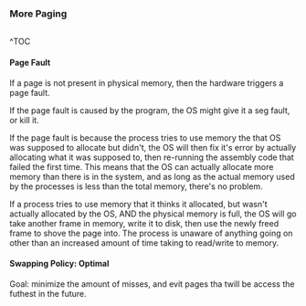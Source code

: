 ### More Paging

```toc
```
^TOC

#### Page Fault
If a page is not present in physical memory, then the hardware triggers a page fault.

If the page fault is caused by the program, the OS might give it a seg fault, or kill it.

If the page fault is because the process tries to use memory the that OS was supposed to allocate but didn't, the OS will then fix it's error by actually allocating what it was supposed to, then re-running the assembly code that failed the first time. This means that the OS can actually allocate more memory than there is in the system, and as long as the actual memory used by the processes is less than the total memory, there's no problem.

If a process tries to use memory that it thinks it allocated, but wasn't actually allocated by the OS, AND the physical memory is full, the OS will go take another frame in memory, write it to disk, then use the newly freed frame to shove the page into. The process is unaware of anything going on other than an increased amount of time taking to read/write to memory.

#### Swapping Policy: Optimal

Goal: minimize the amount of misses, and evit pages tha twill be access the futhest in the future.


